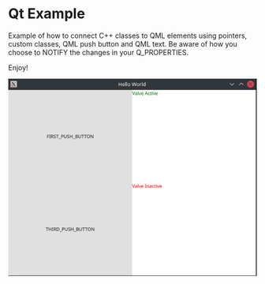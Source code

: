 # Qt Example

Example of how to connect C++ classes to QML elements using pointers, custom classes, QML push button and QML text. Be aware of how you choose to NOTIFY the changes in your Q_PROPERTIES.

Enjoy!

![Image](qt_example.png)
